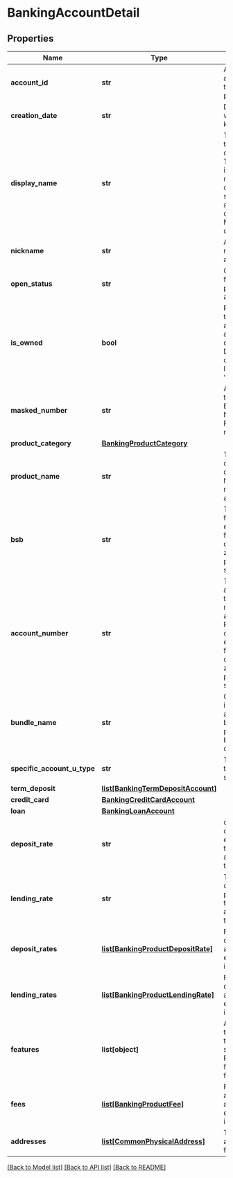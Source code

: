 # BankingAccountDetail

## Properties
Name | Type | Description | Notes
------------ | ------------- | ------------- | -------------
**account_id** | **str** | A unique ID of the account adhering to the standards for ID permanence | 
**creation_date** | **str** | Date that the account was created (if known) | [optional] 
**display_name** | **str** | The display name of the account as defined by the bank. This should not incorporate account numbers or PANs. If it does the values should be masked according to the rules of the MaskedAccountString common type. | 
**nickname** | **str** | A customer supplied nick name for the account | [optional] 
**open_status** | **str** | Open or closed status for the account. If not present then OPEN is assumed | [optional] [default to 'OPEN']
**is_owned** | **bool** | Flag indicating that the customer associated with the authorisation is an owner of the account. Does not indicate sole ownership, however. If not present then &#39;true&#39; is assumed | [optional] [default to True]
**masked_number** | **str** | A masked version of the account. Whether BSB/Account Number, Credit Card PAN or another number | 
**product_category** | [**BankingProductCategory**](BankingProductCategory.md) |  | 
**product_name** | **str** | The unique identifier of the account as defined by the data holder (akin to model number for the account) | 
**bsb** | **str** | The unmasked BSB for the account. Is expected to be formatted as digits only with leading zeros included and no punctuation or spaces | [optional] 
**account_number** | **str** | The unmasked account number for the account. Should not be supplied if the account number is a PAN requiring PCI compliance. Is expected to be formatted as digits only with leading zeros included and no punctuation or spaces | [optional] 
**bundle_name** | **str** | Optional field to indicate if this account is part of a bundle that is providing additional benefit for to the customer | [optional] 
**specific_account_u_type** | **str** | The type of structure to present account specific fields. | [optional] 
**term_deposit** | [**list[BankingTermDepositAccount]**](BankingTermDepositAccount.md) |  | [optional] 
**credit_card** | [**BankingCreditCardAccount**](BankingCreditCardAccount.md) |  | [optional] 
**loan** | [**BankingLoanAccount**](BankingLoanAccount.md) |  | [optional] 
**deposit_rate** | **str** | current rate to calculate interest earned being applied to deposit balances as it stands at the time of the API call | [optional] 
**lending_rate** | **str** | The current rate to calculate interest payable being applied to lending balances as it stands at the time of the API call | [optional] 
**deposit_rates** | [**list[BankingProductDepositRate]**](BankingProductDepositRate.md) | Fully described deposit rates for this account based on the equivalent structure in Product Reference | [optional] 
**lending_rates** | [**list[BankingProductLendingRate]**](BankingProductLendingRate.md) | Fully described deposit rates for this account based on the equivalent structure in Product Reference | [optional] 
**features** | **list[object]** | Array of features of the account based on the equivalent structure in Product Reference with the following additional field | [optional] 
**fees** | [**list[BankingProductFee]**](BankingProductFee.md) | Fees and charges applicable to the account based on the equivalent structure in Product Reference | [optional] 
**addresses** | [**list[CommonPhysicalAddress]**](CommonPhysicalAddress.md) | The addresses for the account to be used for correspondence | [optional] 

[[Back to Model list]](../README.md#documentation-for-models) [[Back to API list]](../README.md#documentation-for-api-endpoints) [[Back to README]](../README.md)



